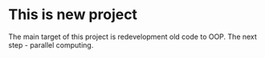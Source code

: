 # This is new project
The main target of this project is redevelopment old code to OOP.
The next step - parallel computing.
